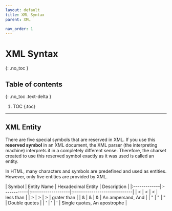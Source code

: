 ```yaml
---
layout: default
title: XML Syntax
parent: XML

nav_order: 1
---
```


# XML Syntax
{: .no_toc }

## Table of contents
{: .no_toc .text-delta }

1. TOC
{:toc}

---

## XML Entity

There are five special symbols that are reserved in XML.
If you use this <b>reserved symbol</b> in an XML document, the XML parser (the interpreting machine) interprets it in a completely different sense.
Therefore, the charset created to use this reserved symbol exactly as it was used is called an entity.

In HTML, many characters and symbols are predefined and used as entities.
However, only five entities are provided by XML.


   <div class="code-example" markdown="1">
| Symbol       | Entity Name | Hexadecimal Entity | Description                  |
|:-------------|:------------|:-------------------|:-----------------------------|
| <            | &lt;        | &#60;              | less than                    |
| >            | &gt;        | &#62;              | grater than                  |
| &            | &amp;       | &#38;              | An ampersand, And            |
| "            | &quot;      | &#34;              | Double quotes                |
| '            | &apos;      | &#39;              | Single quotes, An apostrophe |
  </div>
